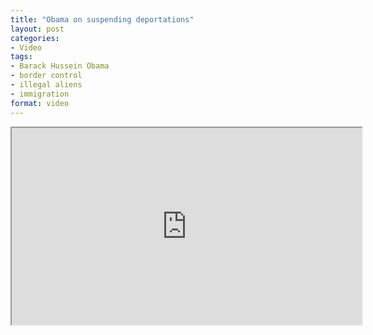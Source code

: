 ```yaml
---
title: "Obama on suspending deportations"
layout: post
categories:
- Video
tags:
- Barack Hussein Obama
- border control
- illegal aliens
- immigration
format: video
---
```


<iframe width="560" height="315" src="https://www.youtube.com/embed/TfZ3kaKZoIw?si=O__jRUCXxyUvLC_V" title="Obama on suspending deportations" allow="accelerometer; autoplay; clipboard-write; encrypted-media; gyroscope; picture-in-picture; web-share" referrerpolicy="strict-origin-when-cross-origin" allowfullscreen></iframe>
